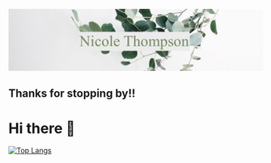 ![](nicole_githubbanner.jpg)
## Thanks for stopping by!!
# Hi there 👋

[![Top Langs](https://github-readme-stats.vercel.app/api/top-langs/?username=nvthompson&layout=compact)](https://github.com/nvthompson/github-readme-stats)

<!--
**nvthompson/nvthompson** is a ✨ _special_ ✨ repository because its `README.md` (this file) appears on your GitHub profile.

Here are some ideas to get you started:

- 🔭 I’m currently working on ...
- 🌱 I’m currently learning ...
- 👯 I’m looking to collaborate on ...
- 🤔 I’m looking for help with ...
- 💬 Ask me about ...
- 📫 How to reach me: ...
- 😄 Pronouns: ...
- ⚡ Fun fact: ...
-->
